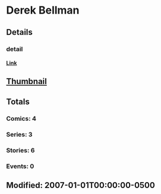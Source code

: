 # Derek  Bellman 
## Details
### detail
#### [Link](http://marvel.com/comics/creators/4617/derek_bellman?utm_campaign=apiRef&utm_source=225578a89fc76f3d20fbffda5d17a88d)
## [Thumbnail](http://i.annihil.us/u/prod/marvel/i/mg/b/40/image_not_available.jpg)
## Totals
### Comics: 4
### Series: 3
### Stories: 6
### Events: 0
## Modified: 2007-01-01T00:00:00-0500